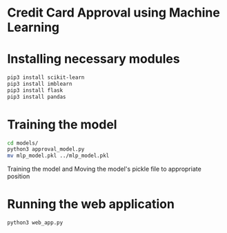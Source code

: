# Credit Card Approval using Machine Learning

# Installing necessary modules
```bash
pip3 install scikit-learn
pip3 install imblearn
pip3 install flask
pip3 install pandas
```


# Training the model
```bash
cd models/
python3 approval_model.py 
mv mlp_model.pkl ../mlp_model.pkl
```
 Training the model and Moving the model's pickle file to appropriate position

# Running the web application
```bash
python3 web_app.py
```
